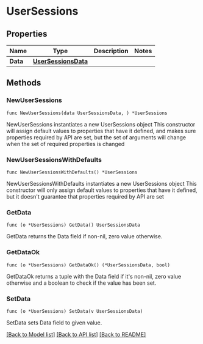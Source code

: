 # UserSessions

## Properties

Name | Type | Description | Notes
------------ | ------------- | ------------- | -------------
**Data** | [**UserSessionsData**](UserSessionsData.md) |  | 

## Methods

### NewUserSessions

`func NewUserSessions(data UserSessionsData, ) *UserSessions`

NewUserSessions instantiates a new UserSessions object
This constructor will assign default values to properties that have it defined,
and makes sure properties required by API are set, but the set of arguments
will change when the set of required properties is changed

### NewUserSessionsWithDefaults

`func NewUserSessionsWithDefaults() *UserSessions`

NewUserSessionsWithDefaults instantiates a new UserSessions object
This constructor will only assign default values to properties that have it defined,
but it doesn't guarantee that properties required by API are set

### GetData

`func (o *UserSessions) GetData() UserSessionsData`

GetData returns the Data field if non-nil, zero value otherwise.

### GetDataOk

`func (o *UserSessions) GetDataOk() (*UserSessionsData, bool)`

GetDataOk returns a tuple with the Data field if it's non-nil, zero value otherwise
and a boolean to check if the value has been set.

### SetData

`func (o *UserSessions) SetData(v UserSessionsData)`

SetData sets Data field to given value.



[[Back to Model list]](../README.md#documentation-for-models) [[Back to API list]](../README.md#documentation-for-api-endpoints) [[Back to README]](../README.md)


